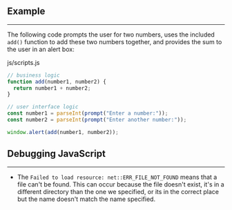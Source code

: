 ## Example
<hr />

The following code prompts the user for two numbers, uses the included `add()` function to add these two numbers together, and provides the sum to the user in an alert box:

<div class="filename">js/scripts.js</div>

```javascript
// business logic
function add(number1, number2) {
  return number1 + number2;
}

// user interface logic 
const number1 = parseInt(prompt("Enter a number:"));
const number2 = parseInt(prompt("Enter another number:"));

window.alert(add(number1, number2));
```

## Debugging JavaScript
---

* The `Failed to load resource: net::ERR_FILE_NOT_FOUND` means that a file can't be found. This can occur because the file doesn't exist, it's in a different directory than the one we specified, or its in the correct place but the name doesn't match the name specified.